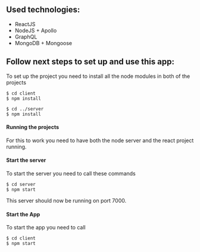 ## Used technologies:
- ReactJS
- NodeJS + Apollo
- GraphQL
- MongoDB + Mongoose
## Follow next steps to set up and use this app: 
To set up the project you need to install all the node modules in both of the projects
```
$ cd client
$ npm install
```
```
$ cd ../server
$ npm install
```
#### Running the projects
For this to work you need to have both the node server and the react project running.

#### Start the server
To start the server you need to call these commands
```
$ cd server
$ npm start
```
This server should now be running on port 7000. 
#### Start the App
To start the app you need to call
```
$ cd client
$ npm start
```
